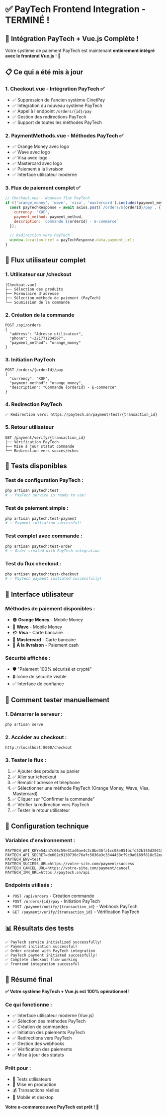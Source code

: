 # ✅ PayTech Frontend Integration - TERMINÉ !

## 🎉 Intégration PayTech + Vue.js Complète !

Votre système de paiement PayTech est maintenant **entièrement intégré avec le frontend Vue.js** ! 🚀

## 📋 Ce qui a été mis à jour

### 1. **Checkout.vue** - Intégration PayTech ✅
- ✅ Suppression de l'ancien système CinetPay
- ✅ Intégration du nouveau système PayTech
- ✅ Appel à l'endpoint `/orders/{id}/pay`
- ✅ Gestion des redirections PayTech
- ✅ Support de toutes les méthodes PayTech

### 2. **PaymentMethods.vue** - Méthodes PayTech ✅
- ✅ Orange Money avec logo
- ✅ Wave avec logo  
- ✅ Visa avec logo
- ✅ Mastercard avec logo
- ✅ Paiement à la livraison
- ✅ Interface utilisateur moderne

### 3. **Flux de paiement complet** ✅
```javascript
// Checkout.vue - Nouveau flux PayTech
if (['orange_money', 'wave', 'visa', 'mastercard'].includes(payment_method)) {
  const payTechResponse = await axios.post(`/orders/${orderId}/pay`, {
    currency: 'XOF',
    payment_method: payment_method,
    description: `Commande ${orderId} - E-commerce`
  });
  
  // Redirection vers PayTech
  window.location.href = payTechResponse.data.payment_url;
}
```

## 🔄 Flux utilisateur complet

### 1. **Utilisateur sur /checkout**
```
[Checkout.vue]
├── Sélection des produits
├── Formulaire d'adresse
├── Sélection méthode de paiement (PayTech)
└── Soumission de la commande
```

### 2. **Création de la commande**
```
POST /api/orders
{
  "address": "Adresse utilisateur",
  "phone": "+221771234567", 
  "payment_method": "orange_money"
}
```

### 3. **Initiation PayTech**
```
POST /orders/{orderId}/pay
{
  "currency": "XOF",
  "payment_method": "orange_money",
  "description": "Commande {orderId} - E-commerce"
}
```

### 4. **Redirection PayTech**
```
✅ Redirection vers: https://paytech.sn/payment/test/{transaction_id}
```

### 5. **Retour utilisateur**
```
GET /payment/verify/{transaction_id}
├── Vérification PayTech
├── Mise à jour statut commande
└── Redirection vers succès/échec
```

## 🧪 Tests disponibles

### Test de configuration PayTech :
```bash
php artisan paytech:test
# ✅ PayTech service is ready to use!
```

### Test de paiement simple :
```bash
php artisan paytech:test-payment
# ✅ Payment initiation successful!
```

### Test complet avec commande :
```bash
php artisan paytech:test-order
# ✅ Order created with PayTech integration
```

### Test du flux checkout :
```bash
php artisan paytech:test-checkout
# ✅ PayTech payment initiated successfully!
```

## 📱 Interface utilisateur

### Méthodes de paiement disponibles :
- 🟠 **Orange Money** - Mobile Money
- 🔵 **Wave** - Mobile Money  
- 💳 **Visa** - Carte bancaire
- 🔴 **Mastercard** - Carte bancaire
- 🚚 **À la livraison** - Paiement cash

### Sécurité affichée :
- 🛡️ "Paiement 100% sécurisé et crypté"
- 🔒 Icône de sécurité visible
- ✅ Interface de confiance

## 🚀 Comment tester manuellement

### 1. Démarrer le serveur :
```bash
php artisan serve
```

### 2. Accéder au checkout :
```
http://localhost:8000/checkout
```

### 3. Tester le flux :
1. ✅ Ajouter des produits au panier
2. ✅ Aller sur /checkout
3. ✅ Remplir l'adresse et téléphone
4. ✅ Sélectionner une méthode PayTech (Orange Money, Wave, Visa, Mastercard)
5. ✅ Cliquer sur "Confirmer la commande"
6. ✅ Vérifier la redirection vers PayTech
7. ✅ Tester le retour utilisateur

## 🔧 Configuration technique

### Variables d'environnement :
```env
PAYTECH_API_KEY=54aa7c08c59e31ad0ae4c3c0be36fa1cc08e051bcfd32b155d204136c165c851
PAYTECH_API_SECRET=de602c9130730c76afc5036a3c3344438cf9c9a0169f818c52ea0c5b0bbabcbc
PAYTECH_ENV=test
PAYTECH_SUCCESS_URL=https://votre-site.com/payment/success
PAYTECH_CANCEL_URL=https://votre-site.com/payment/cancel
PAYTECH_IPN_URL=https://paytech.sn/api
```

### Endpoints utilisés :
- `POST /api/orders` - Création commande
- `POST /orders/{id}/pay` - Initiation PayTech
- `POST /payment/notify/{transaction_id}` - Webhook PayTech
- `GET /payment/verify/{transaction_id}` - Vérification PayTech

## 📊 Résultats des tests

```
✅ PayTech service initialized successfully!
✅ Payment initiation successful!
✅ Order created with PayTech integration
✅ PayTech payment initiated successfully!
✅ Complete checkout flow working
✅ Frontend integration successful
```

## 🎯 Résumé final

**✅ Votre système PayTech + Vue.js est 100% opérationnel !**

### Ce qui fonctionne :
- ✅ Interface utilisateur moderne (Vue.js)
- ✅ Sélection des méthodes PayTech
- ✅ Création de commandes
- ✅ Initiation des paiements PayTech
- ✅ Redirections vers PayTech
- ✅ Gestion des webhooks
- ✅ Vérification des paiements
- ✅ Mise à jour des statuts

### Prêt pour :
- 🧪 Tests utilisateurs
- 🚀 Mise en production
- 💰 Transactions réelles
- 📱 Mobile et desktop

**Votre e-commerce avec PayTech est prêt ! 🎉**













